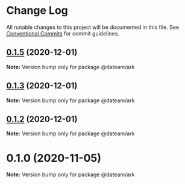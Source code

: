 # Change Log

All notable changes to this project will be documented in this file.
See [Conventional Commits](https://conventionalcommits.org) for commit guidelines.

## [0.1.5](https://github.com/dateam/toolkit/compare/v0.1.4...v0.1.5) (2020-12-01)

**Note:** Version bump only for package @dateam/ark





## [0.1.3](https://github.com/dateam/toolkit/compare/v0.1.0...v0.1.3) (2020-12-01)

**Note:** Version bump only for package @dateam/ark





## [0.1.2](https://github.com/dateam/toolkit/compare/v0.1.0...v0.1.2) (2020-12-01)

**Note:** Version bump only for package @dateam/ark





# 0.1.0 (2020-11-05)

**Note:** Version bump only for package @dateam/ark
